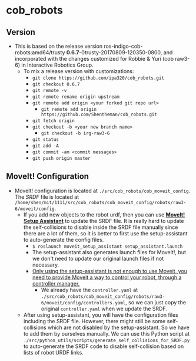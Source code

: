 # cob_robots
## Version
* This is based on the release version ros-indigo-cob-robots:amd64/trusty **0.6.7**-0trusty-20170809-120350-0800, and incorporated with the changes customized for Robbie & Yuri (cob raw3-6) in Interactive Robotics Group.
  * To mix a release version with customizations:
    * `git clone https://github.com/ipa320/cob_robots.git`
    * `git checkout 0.6.7`
    * `git remote -v`
    * `git remote rename origin upstream`
    * `git remote add origin <your forked git repo url>`
      * `git remote add origin https://github.com/Shentheman/cob_robots.git`
    * `git fetch origin`
    * `git checkout -b <your new branch name>`
      * `git checkout -b irg-raw3-6`
    * `git status`
    * `git add -A`
    * `git commit -am <commit messages>`
    * `git push origin master`

## MoveIt! Configuration
* MoveIt! configuration is located at `./src/cob_robots/cob_moveit_config`. The *SRDF* file is located at `/home/shen/mit/1111/src/cob_robots/cob_moveit_config/robots/raw3-6/moveit/config`.
  * If you add new objects to the robot urdf, then you can use [**MoveIt! Setup Assistant**](http://docs.ros.org/hydro/api/moveit_setup_assistant/html/doc/tutorial.html) to update the SRDF file. It is really hard to update the self-collisions to disable inside the SRDF file manually since there are a lot of them, so it is better to first use the setup-assistant to auto-generate the config files.
    * `$ roslaunch moveit_setup_assistant setup_assistant.launch`
    * The setup-assistant also generates launch files for MoveIt!, but we don't need to update our original launch files if not necessary.
    * [Only using the setup-assistant is not enough to use Moveit, you need to provide Moveit a way to control your robot, through a controller manager.](https://answers.ros.org/question/167501/how-to-solve-parameter-moveit_controller_manager-not-specified/)
      * We already have the `controller.yaml` at `./src/cob_robots/cob_moveit_config/robots/raw3-6/moveit/config/controllers.yaml`, so we can just copy the original `controller.yaml` when we update the SRDF.
  * After using setup-assistant, you will have the configuration files including the SRDF file. However, there might still be some self-collisions which are not disabled by the setup-assistant. So we have to add them by ourselves manually. We can use this Python script at `./src/python_utils/scripts/generate_self_collisions_for_SRDF.py` to auto-generate the SRDF code to disable self-collision based on lists of robot URDF links.
